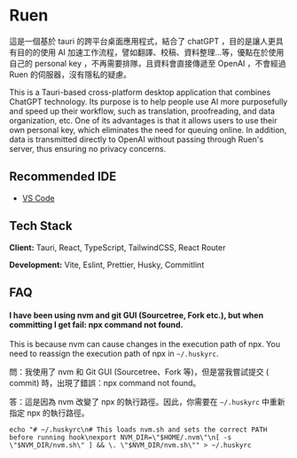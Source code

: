 # Ruen

這是一個基於 tauri 的跨平台桌面應用程式，結合了 chatGPT ，目的是讓人更具有目的的使用 AI 加速工作流程，譬如翻譯、校稿、資料整理...等，優點在於使用自己的 personal key ，不再需要排隊，且資料會直接傳遞至 OpenAI ，不會經過 Ruen 的伺服器，沒有隱私的疑慮。

This is a Tauri-based cross-platform desktop application that combines ChatGPT technology. Its purpose is to help people use AI more purposefully and speed up their workflow, such as translation, proofreading, and data organization, etc. One of its advantages is that it allows users to use their own personal key, which eliminates the need for queuing online. In addition, data is transmitted directly to OpenAI without passing through Ruen's server, thus ensuring no privacy concerns.

## Recommended IDE

- [VS Code](https://code.visualstudio.com/)

## Tech Stack

**Client:** Tauri, React, TypeScript, TailwindCSS, React Router

**Development:** Vite, Eslint, Prettier, Husky, Commitlint

## FAQ

#### I have been using nvm and git GUI (Sourcetree, Fork etc.), but when committing I get fail: npx command not found.

This is because nvm can cause changes in the execution path of npx. You need to reassign the execution path of npx in `~/.huskyrc`.

問：我使用了 nvm 和 Git GUI (Sourcetree、Fork 等)，但是當我嘗試提交 ( commit) 時，出現了錯誤：npx command not found。

答：這是因為 nvm 改變了 npx 的執行路徑。因此，你需要在 `~/.huskyrc` 中重新指定 npx 的執行路徑。

```
echo "# ~/.huskyrc\n# This loads nvm.sh and sets the correct PATH before running hook\nexport NVM_DIR=\"$HOME/.nvm\"\n[ -s \"$NVM_DIR/nvm.sh\" ] && \. \"$NVM_DIR/nvm.sh\"" > ~/.huskyrc
```
